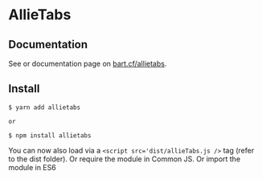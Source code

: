 
# AllieTabs

## Documentation

See or documentation page on [bart.cf/allietabs](http://bart.cf/allietabs/).

## Install

    $ yarn add allietabs
    
    or
    
    $ npm install allietabs
    
You can now also load via a `<script src='dist/allieTabs.js />` tag (refer to the dist folder).
Or require the module in Common JS.
Or import the module in ES6

